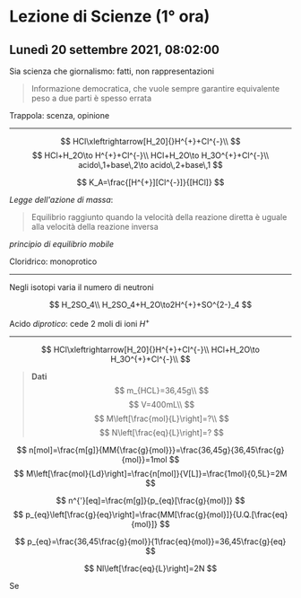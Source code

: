 # Lezione di Scienze (1° ora) 
## Lunedì 20 settembre 2021, 08:02:00

Sia scienza che giornalismo: fatti, non rappresentazioni

> Informazione democratica, che vuole sempre garantire equivalente peso a due parti è spesso errata

Trappola: scenza, opinione

---
$$
HCl\xleftrightarrow[H_20]{}H^{+}+Cl^{-}\\
$$
$$
HCl+H_2O\to H^{+}+Cl^{-}\\
HCl+H_2O\to H_3O^{+}+Cl^{-}\\
acido\,1+base\,2\to acido\,2+base\,1
$$

$$
K_A=\frac{[H^{+}][Cl^{-}]}{[HCl]}
$$

_Legge dell'azione di massa_:
> Equilibrio raggiunto quando la velocità della reazione diretta è uguale alla velocità della reazione inversa

_principio di equilibrio mobile_

Cloridrico: monoprotico

---
Negli isotopi varia il numero di neutroni

$$
H_2SO_4\\
H_2SO_4+H_2O\to2H^{+}+SO^{2-}_4
$$

Acido _diprotico_: cede $2$ moli di ioni $H^{+}$

---

$$
HCl\xleftrightarrow[H_20]{}H^{+}+Cl^{-}\\
HCl+H_2O\to H_3O^{+}+Cl^{-}\\
$$
> **Dati**
> $$
> m_{HCL}=36,45g\\
> $$
> $$
> V=400mL\\
> $$
> $$
> M\left[\frac{mol}{L}\right]=?\\
> $$
> $$
> N\left[\frac{eq}{L}\right]=?
> $$

$$
n[mol]=\frac{m[g]}{MM{\frac{g}{mol}}}=\frac{36,45g}{36,45\frac{g}{mol}}=1mol
$$
$$
M\left[\frac{mol}{Ld}\right]=\frac{n[mol]}{V[L]}=\frac{1mol}{0,5L}=2M
$$

$$
n^{'}[eq]=\frac{m[g]}{p_{eq}[\frac{g}{mol}]}
$$
$$
p_{eq}\left[\frac{g}{eq}\right]=\frac{MM[\frac{g}{mol}]}{U.Q.[\frac{eq}{mol}]}
$$

$$
p_{eq}=\frac{36,45\frac{g}{mol}}{1\frac{eq}{mol}}=36,45\frac{g}{eq}
$$

$$
Nl\left[\frac{eq}{L}\right]=2N
$$

Se 
<!--stackedit_data:
eyJoaXN0b3J5IjpbLTE5MjQxMTkzMTAsLTcyNjM3NjI0MiwtMT
c3ODQ2MzA0NF19
-->